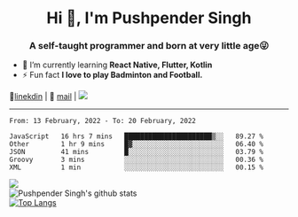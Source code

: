 <h1 align="center">Hi 👋, I'm Pushpender Singh</h1>
<h3 align="center">A self-taught programmer and born at very little age😜</h3>

- 🌱 I’m currently learning **React Native, Flutter, Kotlin**
- ⚡ Fun fact **I love to play Badminton and Football.**

👔[linekdin](https://www.linkedin.com/in/pushpender-singh-240061202/) | 📧 [mail](mailto:pushpendersingh@p2devs.com) | ![](https://komarev.com/ghpvc/?username=pushpender-singh-ap&color=blue)


---

<!--START_SECTION:waka-->
```text
From: 13 February, 2022 - To: 20 February, 2022

JavaScript   16 hrs 7 mins   ██████████████████████▒░░   89.27 % 
Other        1 hr 9 mins     █▓░░░░░░░░░░░░░░░░░░░░░░░   06.40 % 
JSON         41 mins         █░░░░░░░░░░░░░░░░░░░░░░░░   03.79 % 
Groovy       3 mins          ░░░░░░░░░░░░░░░░░░░░░░░░░   00.36 % 
XML          1 min           ░░░░░░░░░░░░░░░░░░░░░░░░░   00.15 % 
```
<!--END_SECTION:waka-->

<img align="left" src="https://github-readme-streak-stats.herokuapp.com/?user=pushpender-singh-ap&theme=dark" /></br>
![Pushpender Singh's github stats](https://github-readme-stats.vercel.app/api?username=pushpender-singh-ap&show_icons=true&theme=radical&count_private=true)</br>
[![Top Langs](https://github-readme-stats.vercel.app/api/top-langs/?username=pushpender-singh-ap&theme=radical)](https://github.com/pushpender-singh-ap/github-readme-stats)
